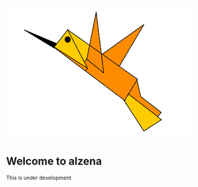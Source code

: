 ![logo](https://raw.githubusercontent.com/evokzh/alzena/master/logo/new_logo.png)

# Welcome to alzena
This is under development